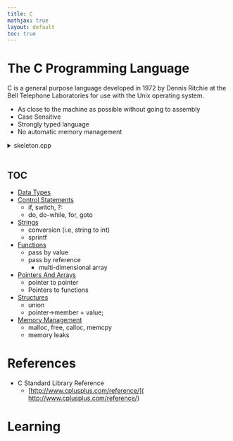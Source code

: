 ```yaml
---
title: C
mathjax: true
layout: default
toc: true
---
```



# The C Programming Language

C is a general purpose language developed in 1972 by Dennis Ritchie at the Bell Telephone Laboratories for use with the Unix operating system.

* As close to the machine as possible without going to assembly
* Case Sensitive
* Strongly typed language
* No automatic memory management


<details>
<summary> skeleton.cpp </summary>

<p markdown="block">
```c
{% include_relative src/skeleton.c %}
````
</p></details> <br>

## TOC

* [Data Types](DataTypes.html)
* [Control Statements](ControlStatements.html)
    * if, switch, ?:
    * do, do-while, for, goto
* [Strings](Strings.html)
    * conversion (i.e, string to int)
    * sprintf
* [Functions](Functions.html)
    * pass by value
    * pass by reference
        * multi-dimensional array
* [Pointers And Arrays](Pointers.html)
    * pointer to pointer
    * Pointers to functions
* [Structures](Structures.html)
    * union
    * pointer->member = value;
* [Memory Management](MemoryManagement.html)
    * malloc, free, calloc, memcpy
    * memory leaks


# References 

* C Standard Library Reference
  * [http://www.cplusplus.com/reference/]( http://www.cplusplus.com/reference/)


# Learning


